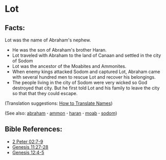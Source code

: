 # Lot #

## Facts: ##

Lot was the name of Abraham's nephew.

* He was the son of Abraham's brother Haran.
* Lot traveled with Abraham to the land of Canaan and settled in the city of Sodom
* Lot was the ancestor of the Moabites and Ammonites.
* When enemy kings attacked Sodom and captured Lot, Abraham came with several hundred men to rescue Lot and recover his belongings.
* The people living in the city of Sodom were very wicked so God destroyed that city. But he first told Lot and his family to leave the city so that that they could escape.

(Translation suggestions: [How to Translate Names](https://git.door43.org/Door43/en-ta-translate-vol1/src/master/content/translate_names.md))

(See also: [abraham](../other/abraham.md) **·** [ammon](../other/ammon.md) **·** [haran](../other/haran.md) **·** [moab](../other/moab.md) **·** [sodom](../other/sodom.md))

## Bible References: ##

* [2 Peter 02:7-9](https://door43.org/en/bible/notes/2pe/02/07)
* [Genesis 11:27-28](https://door43.org/en/bible/notes/gen/11/27)
* [Genesis 12:4-5](https://door43.org/en/bible/notes/gen/12/04)
